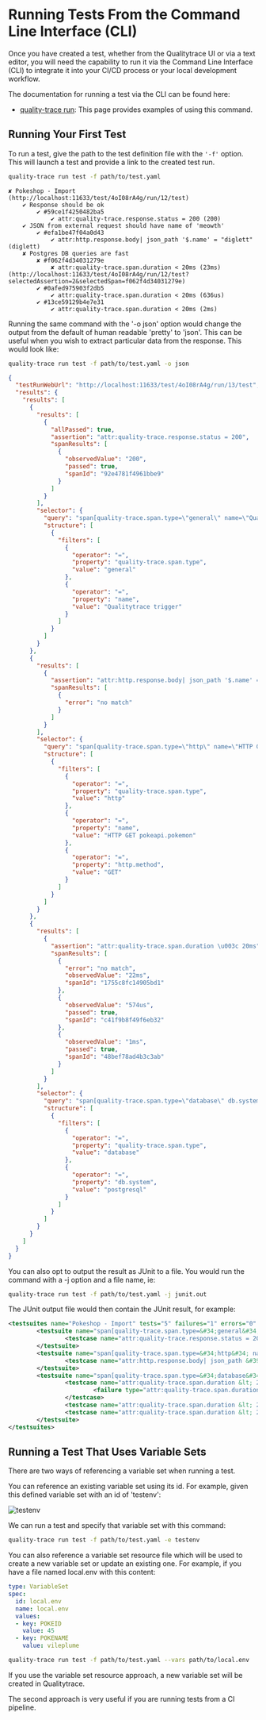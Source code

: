 # Running Tests From the Command Line Interface (CLI)

Once you have created a test, whether from the Qualitytrace UI or via a text editor, you will need the capability to run it via the Command Line Interface (CLI) to integrate it into your CI/CD process or your local development workflow.

The documentation for running a test via the CLI can be found here:

- [quality-trace run](./reference/quality-trace_run.md): This page provides examples of using this command.

## Running Your First Test

To run a test, give the path to the test definition file with the `'-f'` option. This will launch a test and provide a link to the created test run.

```sh
quality-trace run test -f path/to/test.yaml
```

```text title="Output:"
✘ Pokeshop - Import (http://localhost:11633/test/4oI08rA4g/run/12/test)
	✔ Response should be ok
		✔ #59ce1f4250482ba5
			✔ attr:quality-trace.response.status = 200 (200)
	✔ JSON from external request should have name of 'meowth'
		✔ #efa1be47f04a0d43
			✔ attr:http.response.body| json_path '$.name' = "diglett" (diglett)
	✘ Postgres DB queries are fast
		✘ #f062f4d34031279e
			✘ attr:quality-trace.span.duration < 20ms (23ms) (http://localhost:11633/test/4oI08rA4g/run/12/test?selectedAssertion=2&selectedSpan=f062f4d34031279e)
		✔ #0afed975903f2db5
			✔ attr:quality-trace.span.duration < 20ms (636us)
		✔ #13ce59129b4e7e31
			✔ attr:quality-trace.span.duration < 20ms (2ms)
```

Running the same command with the '-o json' option would change the output from the default of human readable 'pretty' to 'json'. This can be useful when you wish to extract particular data from the response. This would look like:

```sh
quality-trace run test -f path/to/test.yaml -o json
```

```json title="Output:"
{
  "testRunWebUrl": "http://localhost:11633/test/4oI08rA4g/run/13/test",
  "results": {
    "results": [
      {
        "results": [
          {
            "allPassed": true,
            "assertion": "attr:quality-trace.response.status = 200",
            "spanResults": [
              {
                "observedValue": "200",
                "passed": true,
                "spanId": "92e4781f4961bbe9"
              }
            ]
          }
        ],
        "selector": {
          "query": "span[quality-trace.span.type=\"general\" name=\"Qualitytrace trigger\"]",
          "structure": [
            {
              "filters": [
                {
                  "operator": "=",
                  "property": "quality-trace.span.type",
                  "value": "general"
                },
                {
                  "operator": "=",
                  "property": "name",
                  "value": "Qualitytrace trigger"
                }
              ]
            }
          ]
        }
      },
      {
        "results": [
          {
            "assertion": "attr:http.response.body| json_path '$.name' = \"diglett\"",
            "spanResults": [
              {
                "error": "no match"
              }
            ]
          }
        ],
        "selector": {
          "query": "span[quality-trace.span.type=\"http\" name=\"HTTP GET pokeapi.pokemon\" http.method=\"GET\"]",
          "structure": [
            {
              "filters": [
                {
                  "operator": "=",
                  "property": "quality-trace.span.type",
                  "value": "http"
                },
                {
                  "operator": "=",
                  "property": "name",
                  "value": "HTTP GET pokeapi.pokemon"
                },
                {
                  "operator": "=",
                  "property": "http.method",
                  "value": "GET"
                }
              ]
            }
          ]
        }
      },
      {
        "results": [
          {
            "assertion": "attr:quality-trace.span.duration \u003c 20ms",
            "spanResults": [
              {
                "error": "no match",
                "observedValue": "22ms",
                "spanId": "1755c8fc14905bd1"
              },
              {
                "observedValue": "574us",
                "passed": true,
                "spanId": "c41f9b8f49f6eb32"
              },
              {
                "observedValue": "1ms",
                "passed": true,
                "spanId": "48bef78ad4b3c3ab"
              }
            ]
          }
        ],
        "selector": {
          "query": "span[quality-trace.span.type=\"database\" db.system=\"postgresql\"]",
          "structure": [
            {
              "filters": [
                {
                  "operator": "=",
                  "property": "quality-trace.span.type",
                  "value": "database"
                },
                {
                  "operator": "=",
                  "property": "db.system",
                  "value": "postgresql"
                }
              ]
            }
          ]
        }
      }
    ]
  }
}
```

You can also opt to output the result as JUnit to a file. You would run the command with a -j option and a file name, ie:

```sh
quality-trace run test -f path/to/test.yaml -j junit.out
```

The JUnit output file would then contain the JUnit result, for example:

```xml
<testsuites name="Pokeshop - Import" tests="5" failures="1" errors="0" skipped="0" time="10">
        <testsuite name="span[quality-trace.span.type=&#34;general&#34; name=&#34;Qualitytrace trigger&#34;]" tests="1" failures="0" errors="0" skipped="0">
                <testcase name="attr:quality-trace.response.status = 200"></testcase>
        </testsuite>
        <testsuite name="span[quality-trace.span.type=&#34;http&#34; name=&#34;HTTP GET pokeapi.pokemon&#34; http.method=&#34;GET&#34;]" tests="1" failures="0" errors="0" skipped="0">
                <testcase name="attr:http.response.body| json_path &#39;$.name&#39; = &#34;diglett&#34;"></testcase>
        </testsuite>
        <testsuite name="span[quality-trace.span.type=&#34;database&#34; db.system=&#34;postgresql&#34;]" tests="3" failures="1" errors="0" skipped="0">
                <testcase name="attr:quality-trace.span.duration &lt; 20ms">
                        <failure type="attr:quality-trace.span.duration &lt; 20ms" message="21ms"></failure>
                </testcase>
                <testcase name="attr:quality-trace.span.duration &lt; 20ms"></testcase>
                <testcase name="attr:quality-trace.span.duration &lt; 20ms"></testcase>
        </testsuite>
</testsuites>
```

## Running a Test That Uses Variable Sets

There are two ways of referencing a variable set when running a test. 

You can reference an existing variable set using its id. For example, given this defined variable set with an id of 'testenv':

![testenv](../img/show-environment-definition.png)

We can run a test and specify that variable set with this command:

```sh
quality-trace run test -f path/to/test.yaml -e testenv
```

You can also reference a variable set resource file which will be used to create a new variable set or update an existing one. For example, if you have a file named local.env with this content:

```yaml
type: VariableSet
spec:
  id: local.env
  name: local.env
  values:
  - key: POKEID
    value: 45
  - key: POKENAME
    value: vileplume
```

```sh
quality-trace run test -f path/to/test.yaml --vars path/to/local.env
```

If you use the variable set resource approach, a new variable set will be created in Qualitytrace.

The second approach is very useful if you are running tests from a CI pipeline.
